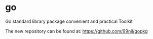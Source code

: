 # go
Go standard library package convenient and practical Toolkit

The new repository can be found at: https://github.com/99nil/gopkg
